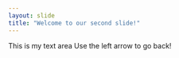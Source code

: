```yaml
---
layout: slide
title: "Welcome to our second slide!"
---
```

This is my text area
Use the left arrow to go back!
